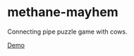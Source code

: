 # methane-mayhem
Connecting pipe puzzle game with cows.

[Demo](https://stevereuter.github.io/methane-mayhem/src/)
